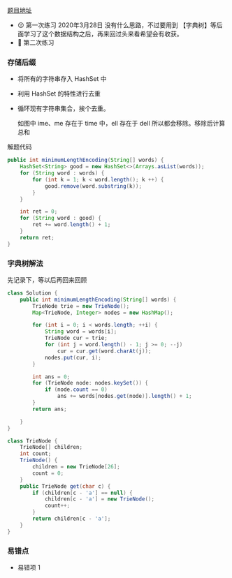 [题目地址](https://leetcode-cn.com/problems/short-encoding-of-words/solution/)



- 😣 第一次练习 2020年3月28日 没有什么思路，不过要用到 【字典树】等后面学习了这个数据结构之后，再来回过头来看希望会有收获。
- :shit: 第二次练习 



### 存储后缀

- 将所有的字符串存入 HashSet 中

	

- 利用 HashSet 的特性进行去重

	

- 循环现有字符串集合，挨个去重。

	

	如图中 ime、me 存在于 time 中，ell 存在于 dell 所以都会移除。移除后计算总和

	

解题代码

```java
public int minimumLengthEncoding(String[] words) {
    HashSet<String> good = new HashSet<>(Arrays.asList(words));
    for (String word : words) {
        for (int k = 1; k < word.length(); k ++) {
            good.remove(word.substring(k));
        }
    }

    int ret = 0;
    for (String word : good) {
        ret += word.length() + 1;
    }
    return ret;
}
```



### 字典树解法

先记录下，等以后再回来回顾

```java
class Solution {
    public int minimumLengthEncoding(String[] words) {
        TrieNode trie = new TrieNode();
        Map<TrieNode, Integer> nodes = new HashMap();

        for (int i = 0; i < words.length; ++i) {
            String word = words[i];
            TrieNode cur = trie;
            for (int j = word.length() - 1; j >= 0; --j)
                cur = cur.get(word.charAt(j));
            nodes.put(cur, i);
        }

        int ans = 0;
        for (TrieNode node: nodes.keySet()) {
            if (node.count == 0)
                ans += words[nodes.get(node)].length() + 1;
        }
        return ans;

    }
}

class TrieNode {
    TrieNode[] children;
    int count;
    TrieNode() {
        children = new TrieNode[26];
        count = 0;
    }
    public TrieNode get(char c) {
        if (children[c - 'a'] == null) {
            children[c - 'a'] = new TrieNode();
            count++;
        }
        return children[c - 'a'];
    }
}
```



### 易错点

- 易错项 1 
